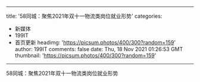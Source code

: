
---
title: '58同城：聚焦2021年双十一物流类岗位就业形势'
categories: 
 - 新媒体
 - 199IT
 - 首页更新
headimg: 'https://picsum.photos/400/300?random=159'
author: 199IT
comments: false
date: Thu, 18 Nov 2021 01:26:53 GMT
thumbnail: 'https://picsum.photos/400/300?random=159'
---

<div>   
58同城：聚焦2021年双十一物流类岗位就业形势  
</div>
            